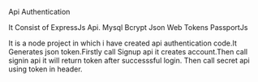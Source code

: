 Api Authentication

  It Consist of ExpressJs Api.
  Mysql
  Bcrypt
  Json Web Tokens
  PassportJs
 
  It is a node project in which i have created api authentication code.It Generates json token.Firstly call Signup api it creates account.Then call signin api it will return token after successsful login. Then call secret api using token in header. 
